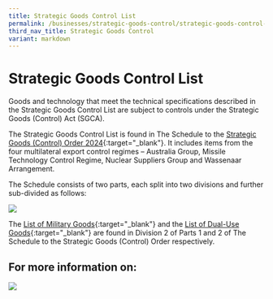 ```yaml
---
title: Strategic Goods Control List
permalink: /businesses/strategic-goods-control/strategic-goods-control-list/
third_nav_title: Strategic Goods Control
variant: markdown
---
```

# Strategic Goods Control List

Goods and technology that meet the technical specifications described in the Strategic Goods Control List are subject to controls under the Strategic Goods (Control) Act (SGCA).

The Strategic Goods Control List is found in The Schedule to the [Strategic Goods (Control) Order 2024](https://sso.agc.gov.sg/SL/SGCA2002-S641-2024?DocDate=20240801){:target="_blank"}. It includes items from the four multilateral export control regimes – Australia Group, Missile Technology Control Regime, Nuclear Suppliers Group and Wassenaar Arrangement.

The Schedule consists of two parts, each split into two divisions and further sub-divided as follows:

![](/images/control-list1.png)  


The  [List of Military Goods](/businesses/strategic-goods-control/strategic-goods-control-list/list-of-military-goods){:target="_blank"} and the  [List of Dual-Use Goods](/businesses/strategic-goods-control/strategic-goods-control-list/list-of-dual-use-goods){:target="_blank"} are found in Division 2 of Parts 1 and 2 of The Schedule to the Strategic Goods (Control) Order respectively.

## For more information on:

[![](/images/sgc/sgcl.jpg)](/businesses/strategic-goods-control/strategic-goods-control-list-2/determination-of-strategic-goods)